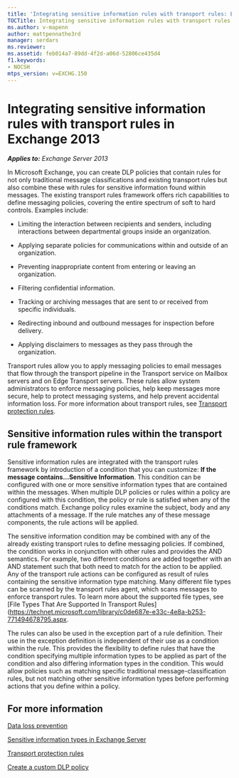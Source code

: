 ```yaml
---
title: 'Integrating sensitive information rules with transport rules: Exchange 2013 Help'
TOCTitle: Integrating sensitive information rules with transport rules
ms.author: v-mapenn
author: mattpennathe3rd
manager: serdars
ms.reviewer:
ms.assetid: feb014a7-89dd-4f2d-a06d-52806ce435d4
f1.keywords:
- NOCSH
mtps_version: v=EXCHG.150
---
```


# Integrating sensitive information rules with transport rules in Exchange 2013

_**Applies to:** Exchange Server 2013_

In Microsoft Exchange, you can create DLP policies that contain rules for not only traditional message classifications and existing transport rules but also combine these with rules for sensitive information found within messages. The existing transport rules framework offers rich capabilities to define messaging policies, covering the entire spectrum of soft to hard controls. Examples include:

- Limiting the interaction between recipients and senders, including interactions between departmental groups inside an organization.

- Applying separate policies for communications within and outside of an organization.

- Preventing inappropriate content from entering or leaving an organization.

- Filtering confidential information.

- Tracking or archiving messages that are sent to or received from specific individuals.

- Redirecting inbound and outbound messages for inspection before delivery.

- Applying disclaimers to messages as they pass through the organization.

Transport rules allow you to apply messaging policies to email messages that flow through the transport pipeline in the Transport service on Mailbox servers and on Edge Transport servers. These rules allow system administrators to enforce messaging policies, help keep messages more secure, help to protect messaging systems, and help prevent accidental information loss. For more information about transport rules, see [Transport protection rules](transport-protection-rules-exchange-2013-help.md).

## Sensitive information rules within the transport rule framework

Sensitive information rules are integrated with the transport rules framework by introduction of a condition that you can customize: **If the message contains...Sensitive Information**. This condition can be configured with one or more sensitive information types that are contained within the messages. When multiple DLP policies or rules within a policy are configured with this condition, the policy or rule is satisfied when any of the conditions match. Exchange policy rules examine the subject, body and any attachments of a message. If the rule matches any of these message components, the rule actions will be applied.

The sensitive information condition may be combined with any of the already existing transport rules to define messaging policies. If combined, the condition works in conjunction with other rules and provides the AND semantics. For example, two different conditions are added together with an AND statement such that both need to match for the action to be applied. Any of the transport rule actions can be configured as result of rules containing the sensitive information type matching. Many different file types can be scanned by the transport rules agent, which scans messages to enforce transport rules. To learn more about the supported file types, see [File Types That Are Supported In Transport Rules](https://technet.microsoft.com/library/c0de687e-e33c-4e8a-b253-771494678795.aspx.

The rules can also be used in the exception part of a rule definition. Their use in the exception definition is independent of their use as a condition within the rule. This provides the flexibility to define rules that have the condition specifying multiple information types to be applied as part of the condition and also differing information types in the condition. This would allow policies such as matching specific traditional message-classification rules, but not matching other sensitive information types before performing actions that you define within a policy.

## For more information

[Data loss prevention](data-loss-prevention-exchange-2013-help.md)

[Sensitive information types in Exchange Server](https://docs.microsoft.com/Exchange/policy-and-compliance/data-loss-prevention/sensitive-information-types)

[Transport protection rules](transport-protection-rules-exchange-2013-help.md)

[Create a custom DLP policy](create-custom-dlp-policy-exchange-2013-help.md)
